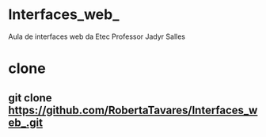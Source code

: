 # Interfaces_web_
Aula de interfaces web da Etec Professor Jadyr Salles


# clone

## git clone https://github.com/RobertaTavares/Interfaces_web_.git